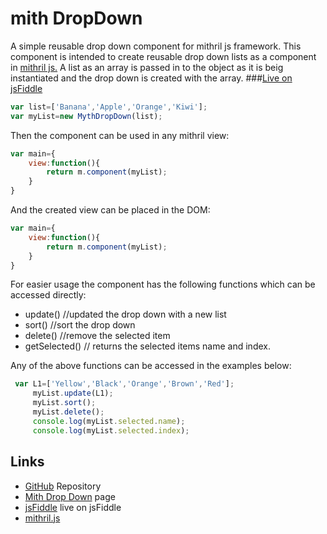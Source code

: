 # mith DropDown
A simple reusable drop down component for mithril js framework.
This component is intended to create reusable drop down lists as a component in [mithril js.](http://mithril.js.org/)
A list as an array is passed in to the object as it is beig instantiated and the drop down is created with the array.
###[Live on jsFiddle](https://jsfiddle.net/pharzan/ar20pL37/1/)
```javascript
var list=['Banana','Apple','Orange','Kiwi'];
var myList=new MythDropDown(list);
```
Then the component can be used in any mithril view:
```javascript
var main={
	view:function(){
    	return m.component(myList);
    }
}
```
And the created view can be placed in the DOM:

```javascript
var main={
	view:function(){
    	return m.component(myList);
    }
}
```
For easier usage the component has the following functions which can be accessed directly:
* update() //updated the drop down with a new list
* sort() //sort the drop down
* delete() //remove the selected item
* getSelected() // returns the selected items name and index.

Any of the above functions can be accessed in the examples below:
```javascript
 var L1=['Yellow','Black','Orange','Brown','Red'];
  	 myList.update(L1);
     myList.sort();
     myList.delete();
     console.log(myList.selected.name);
     console.log(myList.selected.index);
```

## Links

* [GitHub](https://github.com/pharzan/mithDropDown) Repository	
 * [Mith Drop Down](http://pharzan.github.io/mithDropDown) page
 * [jsFiddle](https://jsfiddle.net/pharzan/ar20pL37/1/) live on jsFiddle
 * [mithril.js](mithril.js.org)
 
